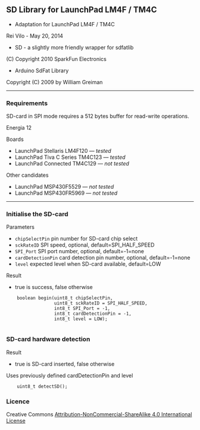 ## SD Library for LaunchPad LM4F / TM4C


* Adaptation for LaunchPad LM4F / TM4C

Rei Vilo - May 20, 2014

* SD - a slightly more friendly wrapper for sdfatlib

(C) Copyright 2010 SparkFun Electronics

* Arduino SdFat Library

Copyright (C) 2009 by William Greiman

----

### Requirements

SD-card in SPI mode requires a 512 bytes buffer for read-write operations. 

Energia 12 

Boards

* LaunchPad Stellaris LM4F120 — *tested*
* LaunchPad Tiva C Series TM4C123 — *tested*
* LaunchPad Connected TM4C129 — *not tested*

Other candidates

* LaunchPad MSP430F5529 — *not tested*
* LaunchPad MSP430FR5969 — *not tested*

----

### Initialise the SD-card

Parameters

* `chipSelectPin` pin number for SD-card chip select
* `sckRateID` SPI speed, optional, default=SPI_HALF_SPEED
* `SPI_Port` SPI port number, optional, default=-1=none
* `cardDetectionPin` card detection pin number, optional, default=-1=none
* `level` expected level when SD-card available, default=LOW

Result

* true is success, false otherwise

```
    boolean begin(uint8_t chipSelectPin,
                  uint8_t sckRateID = SPI_HALF_SPEED,
                  int8_t SPI_Port = -1,
                  int8_t cardDetectionPin = -1,
                  int8_t level = LOW);
    
```

### SD-card hardware detection

Result

* true is SD-card inserted, false otherwise

Uses previously defined cardDetectionPin and level

```
    uint8_t detectSD();
```

### Licence

Creative Commons [Attribution-NonCommercial-ShareAlike 4.0 International License](http://creativecommons.org/licenses/by-nc-sa/4.0/)
